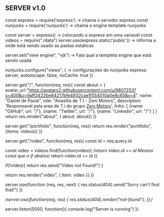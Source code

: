 ## SERVER v1.0
const express = require('express') -> chama o servidor express
const nunjucks = require('nunjucks') -> chama o engine template nunjunks

const server = express() -> colocando o express em uma variavél
const videos = require("./data")
server.use(express.static('public')) -> informa a onde está sendo usado as pastas estaticas

server.set("view engine", "njk") -> Fala qual a templeta engine que está sendo usada

nunjucks.configure("views", { -> configurações do nunjunks
  express: server,
  autoescape: false,
  noCache: true
})

server.get("/", function(req, res){ 
  const about = {
    avatar_url:"https://avatars2.githubusercontent.com/u/9807253?s=400&u=9aff2422be84217bfe4932cae1f554010a0e8c65&v=4",
    name: "Daniel de Paula",
    role: "Anaslita de T.I - Zeni Motors",
    description: 'Responsavel pela area de T.i do grupo <a href="http://www.zenimotors.com" target="_blank">Zeni Motors</a>',
    links: [
      {name: "GitHub", url: "/"},
      {name: "Twitter", url: "/"},
      {name: "Linkedin", url: "/"}
    ]
  }
  return res.render("about", { about: about})
})

server.get("/portifolio", function(req, res){
  return res.render("portifolio", {items: videos})
})

server.get("/video", function(req, res){
  const id = req.query.id

  const video = videos.find(function(video){
    /*return video.id == id Mesma coisa que o if abaixo*/
    return video.id == id
  })

  if(!video){
    return res.send("Video not Found!")
  }

  return res.render("video", { item: video })
})

server.use(function (req, res, next) {
  res.status(404).send("Sorry can't find that!")
})

/*server.use(function(req, res) {
  res.status(404).render("not-found");
});*/

server.listen(5000, function(){
  console.log("Server is running")
})

## ##
